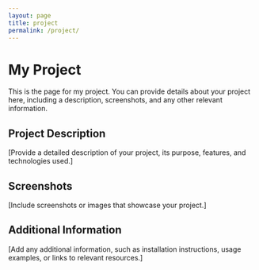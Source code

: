 ```yaml
---
layout: page
title: project
permalink: /project/
---
```


# My Project

This is the page for my project. You can provide details about your project here, including a description, screenshots, and any other relevant information.

## Project Description

[Provide a detailed description of your project, its purpose, features, and technologies used.]

## Screenshots

[Include screenshots or images that showcase your project.]

## Additional Information

[Add any additional information, such as installation instructions, usage examples, or links to relevant resources.]
